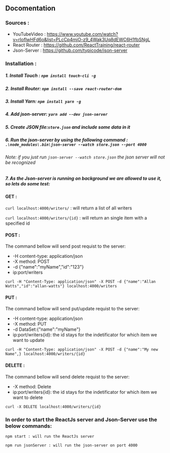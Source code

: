 ## Docomentation

 ### Sources : 
   * YouTubeVideo : https://www.youtube.com/watch?v=rIoflwHFd6o&list=PLcCp4mjO-z9_4Wak3Uq8dEWC6H1fbSNgL
   * React Router : https://github.com/ReactTraining/react-router
   * Json-Server  : https://github.com/typicode/json-server
### Installation : 
##### 1. Install Touch : `npm install touch-cli -g`
##### 2. Install Router: `npm install --save react-router-dom`
##### 3. Install Yarn: `npm install yarn -g`
##### 4. Add json-server: `yarn add --dev json-server`
##### 5. Create JSON file:`store.json` and include some data in it
##### 6. Run the json-server by using the following command : `.\node_modules\.bin\json-server --watch store.json --port 4000`

  ###### Note: if you just run `json-server --watch store.json` the json server will not be recognized


##### 7. As the Json-server is running on background we are allowed to use it, so lets do some test:
#### GET :
   `curl localhost:4000/writers/` : will return a list of all writers
   
   `curl localhost:4000/writers/{id}` : will return an single item with a specified id  
  
#### POST :
  The command bellow will send post requist to the server: 
   * -H content-type: application/json
   * -X method: POST
   * -d {"name":"myName","id":"123"}
   * ip:port/writers
   
   `curl -H "Content-Type: application/json" -X POST -d {"name":"Allan Watts","id":"allan-watts"} localhost:4000/writers`
  
  #### PUT :
  The command bellow will send put/update requist to the server: 
   * -H content-type: application/json
   * -X method: PUT 
   * -d DataSet:{"name":"myName"}
   * ip:port/writers{id}: the id stays for the indetificator for which item we want to update
   
  `curl -H "Content-Type: application/json" -X POST -d {"name":"My new Name",} localhost:4000/writers/{id}`
  
  #### DELETE :
  The command bellow will send delete requist to the server:
   * -X method: Delete 
   * ip:port/writers{id}: the id stays for the indetificator for which item we want to delete
   
  `curl -X DELETE localhost:4000/writers/{id}`
  
  ### In order to start the ReactJs server and Json-Server use the below commands:
  
  `npm start : will run the ReactJs server`
  
  `npm run jsonServer : will run the json-server on port 4000`
###
